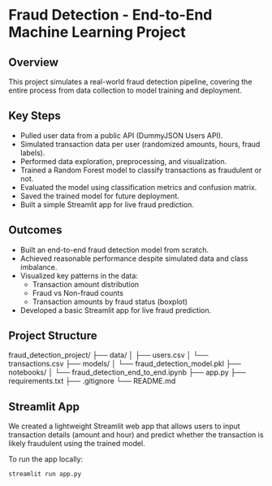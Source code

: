 # Fraud Detection - End-to-End Machine Learning Project

## Overview
This project simulates a real-world fraud detection pipeline, covering the entire process from data collection to model training and deployment.

## Key Steps
- Pulled user data from a public API (DummyJSON Users API).
- Simulated transaction data per user (randomized amounts, hours, fraud labels).
- Performed data exploration, preprocessing, and visualization.
- Trained a Random Forest model to classify transactions as fraudulent or not.
- Evaluated the model using classification metrics and confusion matrix.
- Saved the trained model for future deployment.
- Built a simple Streamlit app for live fraud prediction.

## Outcomes
- Built an end-to-end fraud detection model from scratch.
- Achieved reasonable performance despite simulated data and class imbalance.
- Visualized key patterns in the data:
  - Transaction amount distribution
  - Fraud vs Non-fraud counts
  - Transaction amounts by fraud status (boxplot)
- Developed a basic Streamlit app for live fraud prediction.

## Project Structure

fraud_detection_project/
├── data/
│   ├── users.csv
│   └── transactions.csv
├── models/
│   └── fraud_detection_model.pkl
├── notebooks/
│   └── fraud_detection_end_to_end.ipynb
├── app.py
├── requirements.txt
├── .gitignore
└── README.md

## Streamlit App
We created a lightweight Streamlit web app that allows users to input transaction details (amount and hour) and predict whether the transaction is likely fraudulent using the trained model.

To run the app locally:
```bash
streamlit run app.py
